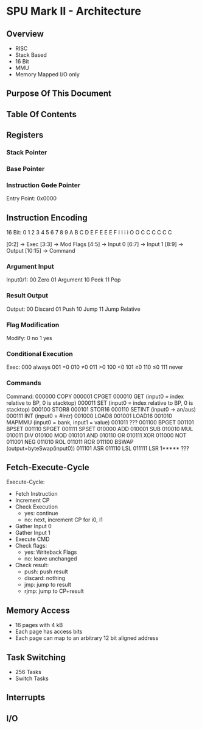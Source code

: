 # SPU Mark II - Architecture

## Overview

- RISC
- Stack Based
- 16 Bit
- MMU
- Memory Mapped I/O only

## Purpose Of This Document

## Table Of Contents

## Registers

### Stack Pointer

### Base Pointer

### Instruction ~~Code~~ Pointer
Entry Point: 0x0000

## Instruction Encoding

16 Bit:
0 1 2 3 4 5 6 7 8 9 A B C D E F
E E E F I I i i O O C C C C C C

  [0:2] → Exec
	[3:3] → Mod Flags
  [4:5] → Input 0
  [6:7] → Input 1
  [8:9] → Output
[10:15] → Command

### Argument Input

Input0/1:
	00 Zero
	01 Argument
	10 Peek
	11 Pop

### Result Output

Output:
	00 Discard
	01 Push
	10 Jump
	11 Jump Relative

### Flag Modification

Modify:
	0 no
	1 yes

### Conditional Execution

Exec:
	000 always
	001 =0
	010 ≠0
	011 >0
	100 <0
	101 ≥0
	110 ≤0
	111 never

### Commands
Command:
	000000 COPY
	000001 CPGET
	000010 GET (input0 = index relative to BP, 0 is stacktop)
	000011 SET (input0 = index relative to BP, 0 is stacktop)
	000100 STOR8
	000101 STOR16
	000110 SETINT  (input0 → an/aus)
	000111 INT     (input0 = #intr)
	001000 LOAD8
	001001 LOAD16
	001010 MAPMMU (input0 = bank, input1 = value)
	001011 ???
	001100 BPGET
	001101 BPSET
	001110 SPGET
	001111 SPSET
	010000 ADD
	010001 SUB
	010010 MUL
	010011 DIV
	010100 MOD
	010101 AND
	010110 OR
	010111 XOR
	011000 NOT
	011001 NEG
	011010 ROL
	011011 ROR
	011100 BSWAP (output=byteSwap(input0))
	011101 ASR
	011110 LSL
	011111 LSR
	1***** ???

## Fetch-Execute-Cycle

Execute-Cycle:
- Fetch Instruction
- Increment CP
- Check Execution
	- yes: continue
	- no: next, increment CP for i0, i1
- Gather Input 0
- Gather Input 1
- Execute CMD
- Check flags:
	- yes: Writeback Flags
	- no: leave unchanged
- Check result:
	- push: push result
	- discard: nothing
	- jmp: jump to result
	- rjmp: jump to CP+result

## Memory Access

- 16 pages with 4 kB
- Each page has access bits
- Each page can map to an arbitrary 12 bit aligned address

## Task Switching

- 256 Tasks
- Switch Tasks

## Interrupts

## I/O